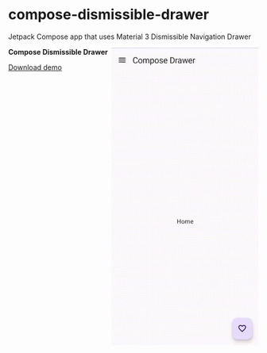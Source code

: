 # compose-dismissible-drawer

Jetpack Compose app that uses Material 3 Dismissible Navigation Drawer 

<img align="right" width="296" height="600"  src="https://github.com/raheemadamboev/compose-dismissible-drawer/blob/master/banner.gif" />

**Compose Dismissible Drawer**

<a href="https://github.com/raheemadamboev/compose-dismissible-drawer/blob/master/app-debug.apk">Download demo</a>
